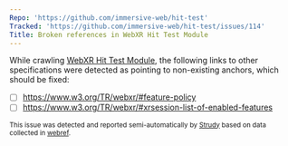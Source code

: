 ```yaml
---
Repo: 'https://github.com/immersive-web/hit-test'
Tracked: 'https://github.com/immersive-web/hit-test/issues/114'
Title: Broken references in WebXR Hit Test Module
---
```


While crawling [WebXR Hit Test Module](https://immersive-web.github.io/hit-test/), the following links to other specifications were detected as pointing to non-existing anchors, which should be fixed:
* [ ] https://www.w3.org/TR/webxr/#feature-policy
* [ ] https://www.w3.org/TR/webxr/#xrsession-list-of-enabled-features

<sub>This issue was detected and reported semi-automatically by [Strudy](https://github.com/w3c/strudy/) based on data collected in [webref](https://github.com/w3c/webref/).</sub>
